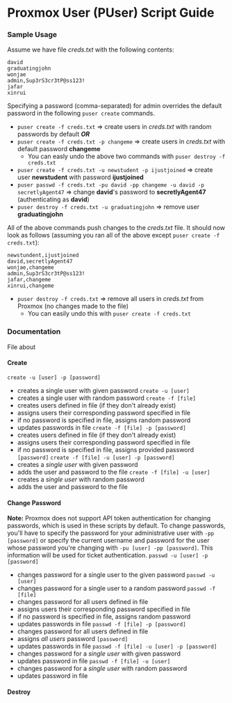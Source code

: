 # Proxmox User (PUser) Script Guide

### Sample Usage
Assume we have file *creds.txt* with the following contents:
```
david
graduatingjohn
wonjae
admin,Sup3rS3cr3tP@ss123!
jafar
xinrui
```
Specifying a password (comma-separated) for admin overrides the default password in the following `puser create` commands.

- `puser create -f creds.txt` ⇒ create users in *creds.txt* with random passwords by default ***OR***
- `puser create -f creds.txt -p changeme` ⇒ create users in *creds.txt* with default password **changeme**
  - You can easly undo the above two commands with `puser destroy -f creds.txt`
- `puser create -f creds.txt -u newstudent -p ijustjoined` ⇒ create user **newstudent** with password **ijustjoined**
- `puser passwd -f creds.txt -pu david -pp changeme -u david -p secretlyAgent47` ⇒ change **david**'s password to **secretlyAgent47** (authenticating as **david**)
- `puser destroy -f creds.txt -u graduatingjohn` ⇒ remove user **graduatingjohn**

All of the above commands push changes to the *creds.txt* file.
It should now look as follows (assuming you ran all of the above except `puser create -f creds.txt`):
```
newstundent,ijustjoined
david,secretlyAgent47
wonjae,changeme
admin,Sup3rS3cr3tP@ss123!
jafar,changeme
xinrui,changeme
```

- `puser destroy -f creds.txt` ⇒ remove all users in *creds.txt* from Proxmox (no changes made to the file)
  - You can easily undo this with `puser create -f creds.txt`

### Documentation
File about

#### Create
`create -u [user] -p [password]`
- creates a single user with given password
`create -u [user]`
- creates a single user with random password
`create -f [file]`
- creates users defined in file (if they don't already exist)
- assigns users their corresponding password specified in file
- if no password is specified in file, assigns random password
- updates passwords in file
`create -f [file] -p [password]`
- creates users defined in file (if they don't already exist)
- assigns users their corresponding password specified in file
- if no password is specified in file, assigns provided password `[password]`
`create -f [file] -u [user] -p [password]`
- creates a *single user* with given password
- adds the user and password to the file
`create -f [file] -u [user]`
- creates a *single user* with random password
- adds the user and password to the file

#### Change Password
**Note:** Proxmox does not support API token authentication for changing passwords, which is used in these scripts by default. To change passwords, you'll have to specify the password for your administrative user with `-pp [password]` or specify the current username and password for the user whose password you're changing with `-pu [user] -pp [password]`. This information will be used for ticket authentication.
`passwd -u [user] -p [password]`
- changes password for a single user to the given password
`passwd -u [user]`
- changes password for a single user to a random password
`passwd -f [file]`
- changes password for all users defined in file
- assigns users their corresponding password specified in file
- if no password is specified in file, assigns random password
- updates passwords in file
`passwd -f [file] -p [password]`
- changes password for all users defined in file
- assigns *all users* password `[password]`
- updates passwords in file
`passwd -f [file] -u [user] -p [password]`
- changes password for a *single user* with given password
- updates password in file
`passwd -f [file] -u [user]`
- changes password for a *single user* with random password
- updates password in file

#### Destroy
